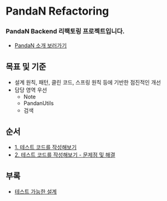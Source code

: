 # PandaN Refactoring
### PandaN Backend 리팩토링 프로젝트입니다.
- [PandaN 소개 보러가기](https://github.com/tmddusgood/Refactoring/tree/develop/doc/PandaN_Original)

## 목표 및 기준
* 설계 원칙, 패턴, 클린 코드, 스프링 원칙 등에 기반한 점진적인 개선
* 담당 영역 우선
    * Note
    * PandanUtils
    * 검색

## 순서
* [1. 테스트 코드를 작성해보기](https://github.com/tmddusgood/Refactoring/tree/develop/doc/%EC%88%9C%EC%84%9C/1.%20%ED%85%8C%EC%8A%A4%ED%8A%B8%20%EC%BD%94%EB%93%9C%EB%A5%BC%20%EC%9E%91%EC%84%B1%ED%95%B4%EB%B3%B4%EA%B8%B0)
* [2. 테스트 코드를 작성해보기 - 문제점 및 해결](https://github.com/tmddusgood/Refactoring/tree/develop/doc/%EC%88%9C%EC%84%9C/1.%20%ED%85%8C%EC%8A%A4%ED%8A%B8%20%EC%BD%94%EB%93%9C%EB%A5%BC%20%EC%9E%91%EC%84%B1%ED%95%B4%EB%B3%B4%EA%B8%B0%20-%EB%AC%B8%EC%A0%9C%EC%A0%90%20-%EB%B0%8F%20%ED%95%B4%EA%B2%B0)

## 부록
* [테스트 가능한 설계]()